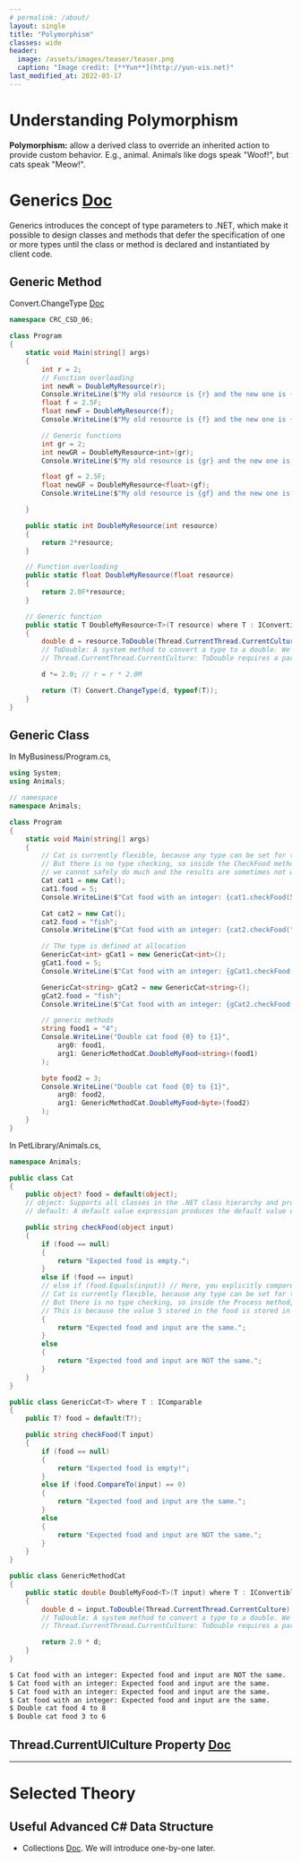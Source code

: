 ```yaml
---
# permalink: /about/
layout: single
title: "Polymorphism"
classes: wide
header:
  image: /assets/images/teaser/teaser.png
  caption: "Image credit: [**Yun**](http://yun-vis.net)"  
last_modified_at: 2022-03-17
---
```


# Understanding Polymorphism

**Polymorphism:** allow a derived class to override an inherited action to provide custom behavior. E.g., animal. Animals like dogs speak "Woof!", but cats speak "Meow!".


# Generics [Doc](https://docs.microsoft.com/en-us/dotnet/csharp/fundamentals/types/generics)

Generics introduces the concept of type parameters to .NET, which make it possible to design classes and methods that defer the specification of one or more types until the class or method is declared and instantiated by client code.

## Generic Method

Convert.ChangeType [Doc](https://docs.microsoft.com/en-us/dotnet/api/system.convert.changetype?view=net-6.0)

```csharp
namespace CRC_CSD_06;

class Program
{
    static void Main(string[] args)
    {
        int r = 2;
        // Function overloading
        int newR = DoubleMyResource(r);
        Console.WriteLine($"My old resource is {r} and the new one is {newR}");
        float f = 2.5F;
        float newF = DoubleMyResource(f);
        Console.WriteLine($"My old resource is {f} and the new one is {newF}");

        // Generic functions
        int gr = 2;
        int newGR = DoubleMyResource<int>(gr);
        Console.WriteLine($"My old resource is {gr} and the new one is {newGR}");

        float gf = 2.5F;
        float newGF = DoubleMyResource<float>(gf);
        Console.WriteLine($"My old resource is {gf} and the new one is {newGF}");

    }

    public static int DoubleMyResource(int resource)
    {
        return 2*resource;
    }

    // Function overloading
    public static float DoubleMyResource(float resource)
    {
        return 2.0F*resource;
    }

    // Generic function
    public static T DoubleMyResource<T>(T resource) where T : IConvertible
    {
        double d = resource.ToDouble(Thread.CurrentThread.CurrentCulture);
        // ToDouble: A system method to convert a type to a double. We just use it for now.
        // Thread.CurrentThread.CurrentCulture: ToDouble requires a parameter that implements IFormatProvider to understand the format of numbers for a language and region. We can pass the CurrentCulture property of the current thread to specify the language and region used by your computer. 

        d *= 2.0; // r = r * 2.0M

        return (T) Convert.ChangeType(d, typeof(T));
    }
}
```

## Generic Class

In MyBusiness/Program.cs,
```csharp
using System;
using Animals;

// namespace
namespace Animals;

class Program
{
    static void Main(string[] args)
    {
        // Cat is currently flexible, because any type can be set for the food field and input parameter.
        // But there is no type checking, so inside the CheckFood method,
        // we cannot safely do much and the results are sometimes not what you might expect
        Cat cat1 = new Cat();
        cat1.food = 5;
        Console.WriteLine($"Cat food with an integer: {cat1.checkFood(5)}");

        Cat cat2 = new Cat();
        cat2.food = "fish";
        Console.WriteLine($"Cat food with an integer: {cat2.checkFood("fish")}");

        // The type is defined at allocation
        GenericCat<int> gCat1 = new GenericCat<int>();
        gCat1.food = 5;
        Console.WriteLine($"Cat food with an integer: {gCat1.checkFood(5)}");

        GenericCat<string> gCat2 = new GenericCat<string>();
        gCat2.food = "fish";
        Console.WriteLine($"Cat food with an integer: {gCat2.checkFood("fish")}");

        // generic methods
        string food1 = "4";
        Console.WriteLine("Double cat food {0} to {1}",
            arg0: food1,
            arg1: GenericMethodCat.DoubleMyFood<string>(food1)
        );

        byte food2 = 3;
        Console.WriteLine("Double cat food {0} to {1}",
            arg0: food2,
            arg1: GenericMethodCat.DoubleMyFood<byte>(food2)
        );
    }
}
```

In PetLibrary/Animals.cs,

```csharp
namespace Animals;

public class Cat
{
    public object? food = default(object);
    // object: Supports all classes in the .NET class hierarchy and provides low-level services to derived classes. This is the ultimate base class of all .NET classes; it is the root of the type hierarchy.
    // default: A default value expression produces the default value of a type

    public string checkFood(object input)
    {
        if (food == null)
        {
            return "Expected food is empty.";
        }
        else if (food == input)
        // else if (food.Equals(input)) // Here, you explicitly compare the value not the address.
        // Cat is currently flexible, because any type can be set for the food field and input parameter.
        // But there is no type checking, so inside the Process method, we cannot safely do much and the results are sometimes not what you might expect; for example, when passing int values into an object parameter!
        // This is because the value 5 stored in the food is stored in a different memory address to the value 5 passed as a parameter and when comparing reference types like any value stored in object, they are only equal if they are stored at the same memory address, that is, the same object, even if their values are equal. We can solve this problem by using generics.
        {
            return "Expected food and input are the same.";
        }
        else
        {
            return "Expected food and input are NOT the same.";
        }
    }
}

public class GenericCat<T> where T : IComparable
{
    public T? food = default(T?);

    public string checkFood(T input)
    {
        if (food == null)
        {
            return "Expected food is empty!";
        }
        else if (food.CompareTo(input) == 0)
        {
            return "Expected food and input are the same.";
        }
        else
        {
            return "Expected food and input are NOT the same.";
        }
    }
}

public class GenericMethodCat
{
    public static double DoubleMyFood<T>(T input) where T : IConvertible
    {
        double d = input.ToDouble(Thread.CurrentThread.CurrentCulture);
        // ToDouble: A system method to convert a type to a double. We just use it for now.
        // Thread.CurrentThread.CurrentCulture: ToDouble requires a parameter that implements IFormatProvider to understand the format of numbers for a language and region. We can pass the CurrentCulture property of the current thread to specify the language and region used by your computer. 

        return 2.0 * d;
    }
}
```
```bash
$ Cat food with an integer: Expected food and input are NOT the same.
$ Cat food with an integer: Expected food and input are the same.
$ Cat food with an integer: Expected food and input are the same.
$ Cat food with an integer: Expected food and input are the same.
$ Double cat food 4 to 8
$ Double cat food 3 to 6
```

## Thread.CurrentUICulture Property [Doc](https://docs.microsoft.com/en-us/dotnet/api/system.threading.thread.currentuiculture?view=net-6.0)

<!-- ## in (Generic Modifier) [Doc](https://docs.microsoft.com/en-us/dotnet/csharp/language-reference/keywords/in-generic-modifier) -->



---
# Selected Theory

## Useful Advanced C# Data Structure

* Collections [Doc](https://docs.microsoft.com/en-us/dotnet/csharp/programming-guide/concepts/collections). We will introduce one-by-one later.
